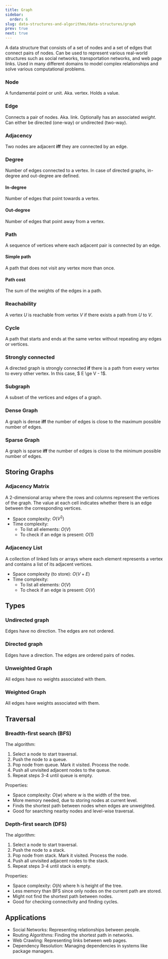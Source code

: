 ```yaml
---
title: Graph
sidebar:
  order: 6
slug: data-structures-and-algorithms/data-structures/graph
prev: true
next: true
---
```


A data structure that consists of a set of nodes and a set of edges that connect
pairs of nodes. Can be used to represent various real-world structures such as
social networks, transportation networks, and web page links. Used in many
different domains to model complex relationships and solve various computational
problems.

### Node

A fundamental point or unit. Aka. vertex. Holds a value.

### Edge

Connects a pair of nodes. Aka. link. Optionally has an associated _weight_. Can
either be directed (one-way) or undirected (two-way).

### Adjacency

Two nodes are adjacent **iff** they are connected by an edge.

### Degree

Number of edges connected to a vertex. In case of directed graphs, in-degree and
out-degree are defined.

#### In-degree

Number of edges that point towards a vertex.

#### Out-degree

Number of edges that point away from a vertex.

### Path

A sequence of vertices where each adjacent pair is connected by an edge.

#### Simple path

A path that does not visit any vertex more than once.

#### Path cost

The sum of the weights of the edges in a path.

### Reachability

A vertex $U$ is reachable from vertex $V$ if there exists a path from $U$ to
$V$.

### Cycle

A path that starts and ends at the same vertex without repeating any edges or
vertices.

### Strongly connected

A directed graph is strongly connected **if** there is a path from every vertex
to every other vertex. In this case, $ E \ge V - 1$.

### Subgraph

A subset of the vertices and edges of a graph.

### Dense Graph

A graph is dense **iff** the number of edges is close to the maximum possible
number of edges.

### Sparse Graph

A graph is sparse **iff** the number of edges is close to the minimum possible
number of edges.

## Storing Graphs

### Adjacency Matrix

A 2-dimensional array where the rows and columns represent the vertices of the
graph. The value at each cell indicates whether there is an edge between the
corresponding vertices.

- Space complexity: $O(V^2)$
- Time complexity:
  - To list all elements: $O(V)$
  - To check if an edge is present: $O(1)$

### Adjacency List

A collection of linked lists or arrays where each element represents a vertex
and contains a list of its adjacent vertices.

- Space complexity (to store): $O(V+E)$
- Time complexity:
  - To list all elements: $O(V)$
  - To check if an edge is present: $O(V)$

## Types

### Undirected graph

Edges have no direction. The edges are not ordered.

### Directed graph

Edges have a direction. The edges are ordered pairs of nodes.

### Unweighted Graph

All edges have no weights associated with them.

### Weighted Graph

All edges have weights associated with them.

## Traversal

### Breadth-first search (BFS)

The algorithm:

1. Select a node to start traversal.
2. Push the node to a queue.
3. Pop node from queue. Mark it visited. Process the node.
4. Push all unvisited adjacent nodes to the queue.
5. Repeat steps 3-4 until queue is empty.

Properties:

- Space complexity: $O(w)$ where w is the width of the tree.
- More memory needed, due to storing nodes at current level.
- Finds the shortest path between nodes when edges are unweighted.
- Good for searching nearby nodes and level-wise traversal.

### Depth-first search (DFS)

The algorithm:

1. Select a node to start traversal.
2. Push the node to a stack.
3. Pop node from stack. Mark it visited. Process the node.
4. Push all unvisited adjacent nodes to the stack.
5. Repeat steps 3-4 until stack is empty.

Properties:

- Space complexity: $O(h)$ where h is height of the tree.
- Less memory than BFS since only nodes on the current path are stored.
- Might not find the shortest path between nodes.
- Good for checking connectivity and finding cycles.

## Applications

- Social Networks: Representing relationships between people.
- Routing Algorithms: Finding the shortest path in networks.
- Web Crawling: Representing links between web pages.
- Dependency Resolution: Managing dependencies in systems like package managers.
